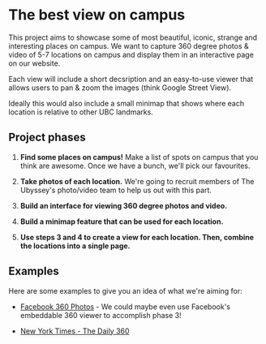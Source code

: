 # The best view on campus

This project aims to showcase some of most beautiful, iconic, strange and interesting places on campus. We want to capture 360 degree photos & video of 5-7 locations on campus and display them in an interactive page on our website. 

Each view will include a short decsription and an easy-to-use viewer that allows users to pan & zoom the images (think Google Street View).

Ideally this would also include a small minimap that shows where each location is relative to other UBC landmarks.

## Project phases

1. **Find some places on campus!** Make a list of spots on campus that you think are awesome. Once we have a bunch, we'll pick our favourites.

2. **Take photos of each location.** We're going to recruit members of The Ubyssey's photo/video team to help us out with this part. 

3. **Build an interface for viewing 360 degree photos and video.** 

4. **Build a minimap feature that can be used for each location.**

5. **Use steps 3 and 4 to create a view for each location. Then, combine the locations into a single page.**

## Examples

Here are some examples to give you an idea of what we're aiming for:

- [Facebook 360 Photos](https://facebook360.fb.com/360-photos/) - We could maybe even use Facebook's embeddable 360 viewer to accomplish phase 3!

- [New York Times - The Daily 360](https://www.nytimes.com/video/the-daily-360)
